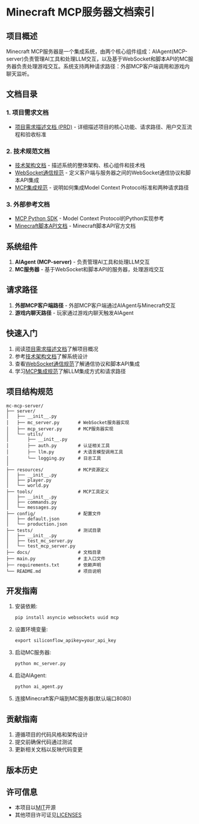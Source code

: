 # Minecraft MCP服务器文档索引

## 项目概述

Minecraft MCP服务器是一个集成系统，由两个核心组件组成：AIAgent(MCP-server)负责管理AI工具和处理LLM交互，以及基于WebSocket和脚本API的MC服务器负责处理游戏交互。系统支持两种请求路径：外部MCP客户端调用和游戏内聊天监听。

## 文档目录

### 1. 项目需求文档

- [项目需求描述文档 (PRD)](/docs/prd/pr.md) - 详细描述项目的核心功能、请求路径、用户交互流程和验收标准

### 2. 技术规范文档

- [技术架构文档](/docs/prd/technical_architecture.md) - 描述系统的整体架构、核心组件和技术栈
- [WebSocket通信规范](/docs/prd/websocket_spec.md) - 定义客户端与服务器之间的WebSocket通信协议和脚本API集成
- [MCP集成规范](/docs/prd/mcp_integration.md) - 说明如何集成Model Context Protocol标准和两种请求路径

### 3. 外部参考文档

- [MCP Python SDK](/docs/MCP_PYTHON_SDK.md) - Model Context Protocol的Python实现参考
- [Minecraft脚本API文档](https://learn.microsoft.com/en-us/minecraft/creator/scriptapi/) - Minecraft脚本API官方文档

## 系统组件

1. **AIAgent (MCP-server)** - 负责管理AI工具和处理LLM交互
2. **MC服务器** - 基于WebSocket和脚本API的服务器，处理游戏交互

## 请求路径

1. **外部MCP客户端路径** - 外部MCP客户端通过AIAgent与Minecraft交互
2. **游戏内聊天路径** - 玩家通过游戏内聊天触发AIAgent

## 快速入门

1. 阅读[项目需求描述文档](/docs/prd/pr.md)了解项目概况
2. 参考[技术架构文档](/docs/prd/technical_architecture.md)了解系统设计
3. 查看[WebSocket通信规范](/docs/prd/websocket_spec.md)了解通信协议和脚本API集成
4. 学习[MCP集成规范](/docs/prd/mcp_integration.md)了解LLM集成方式和请求路径

## 项目结构规范

```
mc-mcp-server/
├── server/
│   ├── __init__.py
│   ├── mc_server.py       # WebSocket服务器实现
│   ├── mcp_server.py      # MCP服务器实现
│   └── utils/
│       ├── __init__.py
│       ├── auth.py        # 认证相关工具
│       ├── llm.py         # 大语言模型调用工具
│       └── logging.py     # 日志工具
│
├── resources/             # MCP资源定义
│   ├── __init__.py
│   ├── player.py
│   └── world.py
├── tools/                 # MCP工具定义
│   ├── __init__.py
│   ├── commands.py
│   └── messages.py
├── config/                # 配置文件
│   ├── default.json
│   └── production.json
├── tests/                 # 测试目录
│   ├── __init__.py
│   ├── test_mc_server.py
│   └── test_mcp_server.py
├── docs/                  # 文档目录
├── main.py                # 主入口文件
├── requirements.txt       # 依赖声明
└── README.md              # 项目说明

```

## 开发指南

1. 安装依赖:
   ```
   pip install asyncio websockets uuid mcp
   ```

2. 设置环境变量:
   ```
   export siliconflow_apikey=your_api_key
   ```

3. 启动MC服务器:
   ```
   python mc_server.py
   ```

4. 启动AIAgent:
   ```
   python ai_agent.py
   ```

5. 连接Minecraft客户端到MC服务器(默认端口8080)

## 贡献指南

1. 遵循项目的代码风格和架构设计
2. 提交前确保代码通过测试
3. 更新相关文档以反映代码变更

## 版本历史


## 许可信息
- 本项目以[MIT](./LICENSE)开源
- 其他项目许可证见[LICENSES](/licenses/mcp-python-sdk-LICENSE)